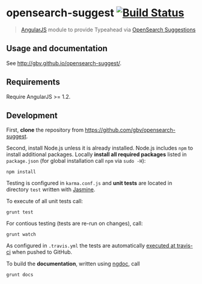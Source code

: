 # opensearch-suggest [![Build Status](https://travis-ci.org/gbv/opensearch-suggest.png?branch=master)](https://travis-ci.org/gbv/opensearch-suggest)

> [AngularJS](http://angularjs.org/) module to provide Typeahead via [OpenSearch Suggestions](http://www.opensearch.org/Specifications/OpenSearch/Extensions/Suggestions/1.0)

## Usage and documentation

See <http://gbv.github.io/opensearch-suggest/>.

## Requirements

Require AngularJS >= 1.2.

## Development

First, **clone** the repository from <https://github.com/gbv/opensearch-suggest>.

Second, install Node.js unless it is already installed. Node.js includes `npm`
to install additional packages. Locally **install all required packages**
listed in `package.json` (for global installation call `npm` via `sudo -H`):

    npm install

Testing is configured in `karma.conf.js` and **unit tests** are located in
directory `test` written with [Jasmine](http://pivotal.github.io/jasmine/). 

To execute of all unit tests call:

    grunt test

For contious testing (tests are re-run on changes), call:

    grunt watch

As configured in `.travis.yml` the tests are automatically 
[executed at travis-ci](https://travis-ci.org/gbv/opensearch-suggest)
when pushed to GitHub.

To build the **documentation**, written using
[ngdoc](https://github.com/angular/angular.js/wiki/Writing-AngularJS-Documentation),
call

    grunt docs

